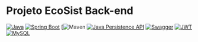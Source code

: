 # Projeto EcoSist Back-end

[![Java](https://img.shields.io/badge/Java-8%2B-red)](https://www.java.com/)
[![Spring Boot](https://img.shields.io/badge/Spring-Boot-green)](https://spring.io/projects/spring-boot)
[![Maven](https://img.shields.io/maven-metadata/v?color=blue&metadataUrl=https://repo.example.com/maven2/com/example/artifact/maven-metadata.xml)
[![Java Persistence API](https://img.shields.io/badge/JPA-2.2-blue)](https://docs.oracle.com/javaee/7/api/javax/persistence/package-summary.html)
[![Swagger](https://img.shields.io/badge/Swagger-OpenAPI%20Spec-brightgreen)](https://swagger.io/specification/)
[![JWT](https://img.shields.io/badge/JWT-JSON%20Web%20Token-orange)](https://jwt.io/)
[![MySQL](https://img.shields.io/badge/MySQL-8.0-blue)](https://dev.mysql.com/doc/)










